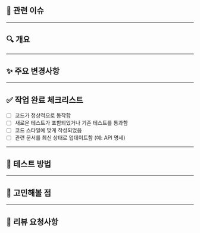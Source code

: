 ## 📎 관련 이슈
<!-- 예: Closes #123, Fixes #456 -->
<!-- 여기에 이 PR이 연결된 이슈 번호를 입력하세요 -->

---

## 🔍 개요
<!-- 예: 회원 가입 기능 구현 -->
<!-- 이 Pull Request의 목적을 간단히 설명해주세요 -->

---

## ✨ 주요 변경사항
<!-- 예:
- 이메일 인증 기능 추가
- Cart 연관 관계 리팩토링
-->
<!-- 핵심적으로 변경된 내용을 bullet point로 작성해주세요 -->

---

## ✅ 작업 완료 체크리스트
<!-- 아래 항목을 확인하고 필요 시 수정/추가하세요 -->
- [ ] 코드가 정상적으로 동작함
- [ ] 새로운 테스트가 포함되었거나 기존 테스트를 통과함
- [ ] 코드 스타일에 맞게 작성되었음
- [ ] 관련 문서를 최신 상태로 업데이트함 (예: API 명세)

---

## 🧪 테스트 방법
<!-- 예:
- Postman으로 회원 가입 요청 → 200 OK
- JUnit 테스트 15개 통과
-->
<!-- 어떤 방식으로 테스트했고, 어떤 결과를 확인했는지 적어주세요 -->

---

## 🤔 고민해볼 점
<!-- 예:
- 도메인 간 의존성 괜찮을까요?
- validation 위치가 적절한지?
-->
<!-- 리뷰어와 논의하고 싶은 부분이나 고민이 되었던 지점을 작성해주세요 -->

---

## 🙏 리뷰 요청사항
<!-- 예:
- 서비스 계층 로직 검토 부탁드립니다.
- 테스트 커버리지 확인 요청드립니다.
-->
<!-- 리뷰어가 어떤 부분에 집중해서 보면 좋을지 작성해주세요 -->
